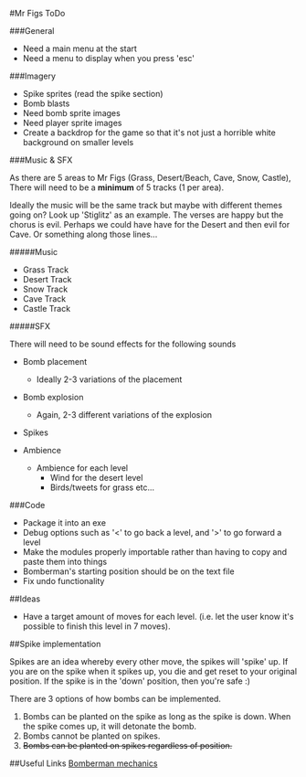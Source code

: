 #Mr Figs ToDo


###General
- Need a main menu at the start
- Need a menu to display when you press 'esc'

###Imagery

- Spike sprites (read the spike section)
- Bomb blasts
- Need bomb sprite images
- Need player sprite images
- Create a backdrop for the game so that it's not just a horrible white background on smaller levels

###Music & SFX

As there are 5 areas to Mr Figs (Grass, Desert/Beach, Cave, Snow, Castle),
There will need to be a **minimum** of 5 tracks (1 per area).

Ideally the music will be the same track but maybe with different themes going on? Look up 'Stiglitz' as an example. The verses are happy but the chorus is evil. Perhaps we could have have for the Desert and then evil for Cave. Or something along those lines...


#####Music

- Grass Track
- Desert Track
- Snow Track
- Cave Track
- Castle Track

#####SFX

There will need to be sound effects for the following sounds

- Bomb placement 
	-  Ideally 2-3 variations of the placement

- Bomb explosion
	- Again, 2-3 different variations of the explosion

- Spikes

- Ambience
	- Ambience for each level
		- Wind for the desert level
		- Birds/tweets for grass etc...


###Code

- Package it into an exe
- Debug options such as '<' to go back a level, and '>' to go forward a level
- Make the modules properly importable rather than having to copy and paste them into things
- Bomberman's starting position should be on the text file
- Fix undo functionality

##Ideas

- Have a target amount of moves for each level. (i.e. let the user know it's possible to finish this level in 7 moves).

##Spike implementation

Spikes are an idea whereby every other move, the spikes will 'spike' up. If you are on the spike when it spikes up, you die and get reset to your original position.
If the spike is in the 'down' position, then you're safe :)

There are 3 options of how bombs can be implemented. 

1. Bombs can be planted on the spike as long as the spike is down. When the spike comes up, it will detonate the bomb.
2. Bombs cannot be planted on spikes.
3. ~~Bombs can be planted on spikes regardless of position.~~

##Useful Links
[Bomberman mechanics](http://www.gamedev.net/page/resources/_/technical/game-programming/case-study-bomberman-mechanics-in-an-entity-component-system-r3159)
